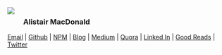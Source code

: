 <img align="left" style="margin:0 20px 10px 0" src="https://en.gravatar.com/userimage/5105542/aa7e4685eaa34fe870c2c1d2809bf6e0.png?size=128">

### Alistair MacDonald

<a href="mailto:al@pwn.io">Email</a> |
<a href="https://github.com/f1lt3r">Github</a> |
<a href="https://npmjs.org/~f1lt3r">NPM</a> |
<a href="https://f1lt3r.io">Blog</a> |
<a href="https://medium.com/@f1lt3r">Medium</a> |
<a href="https://quora.com/f1lt3r">Quora</a> |
<a href="https://www.linkedin.com/in/f1lt3r">Linked In</a> |
<a href="https://www.goodreads.com/f1lt3r">Good Reads</a> |
<a href="https://twitter.com/@f1lt3r_">Twitter</a>
